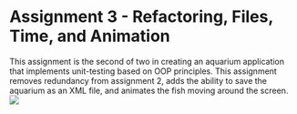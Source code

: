 # Assignment 3 - Refactoring, Files, Time, and Animation
This assignment is the second of two in creating an aquarium application that implements unit-testing based on OOP principles. This assignment removes redundancy from assignment 2, adds the ability to save the aquarium as an XML file, and animates the fish moving around the screen.
<br> <img src="https://i.imgur.com/LHfjyX9.png"> <br>